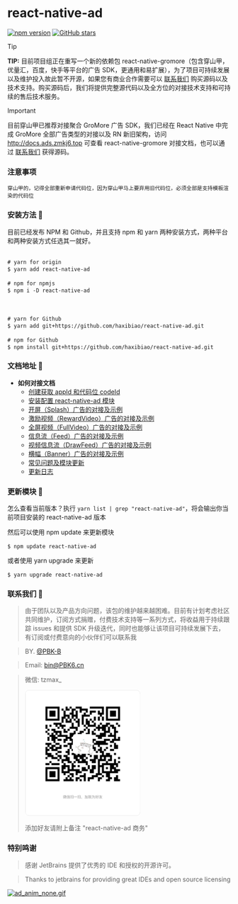 # react-native-ad
[![npm version](https://badge.fury.io/js/react-native-ad.svg)](https://badge.fury.io/js/react-native-ad)  [![GitHub stars](https://img.shields.io/github/stars/haxibiao/react-native-ad?style=social)](https://github.com/haxibiao/react-native-ad/stargazers)


> [!TIP]
> **TIP:** 目前项目组正在重写一个新的依赖包 react-native-gromore（包含穿山甲，优量汇，百度，快手等平台的广告 SDK，更通用和易扩展），为了项目可持续发展以及维护投入故此暂不开源，如果您有商业合作需要可以 [联系我们](#联系我们-) 购买源码以及技术支持。购买源码后，我们将提供完整源代码以及全方位的对接技术支持和可持续的售后技术服务。

> [!IMPORTANT]
> <p class="tip">目前穿山甲已推荐对接聚合 GroMore 广告 SDK，我们已经在 React Native 中完成 GroMore 全部广告类型的对接以及 RN 新旧架构，访问 <a href="http://docs.ads.zmkj6.top">http://docs.ads.zmkj6.top</a> 可查看 react-native-gromore 对接文档，也可以通过 <a href="#联系我们-">联系我们</a> 获得源码。</p>

### 注意事项

```
穿山甲的，记得全部重新申请代码位，因为穿山甲马上要弃用旧代码位，必须全部是支持模板渲染的代码位
```

### 安装方法 🔨

目前已经发布 NPM 和 Github，并且支持 npm 和 yarn 两种安装方式，两种平台和两种安装方式任选其一就好。

```

# yarn for origin
$ yarn add react-native-ad

# npm for npmjs
$ npm i -D react-native-ad



# yarn for Github 
$ yarn add git+https://github.com/haxibiao/react-native-ad.git

# npm for Github
$ npm install git+https://github.com/haxibiao/react-native-ad.git

```


### 文档地址 🍎

-   **如何对接文档**
    -   [创建获取 appId 和代码位 codeId](docs/readme.md#创建获取appid和代码位codeid)
    -   [安装配置 react-native-ad 模块](docs/readme.md#安装配置react-native-ad模块)
    -   [开屏（Splash）广告的对接及示例](docs/readme.md#开屏splash广告的对接及示例)
    -   [激励视频（RewardVideo）广告的对接及示例](docs/readme.md#激励视频rewardvideo广告的对接及示例)
    -   [全屏视频（FullVideo）广告的对接及示例](docs/readme.md#全屏视频fullVideo广告的对接及示例)
    -   [信息流（Feed）广告的对接及示例](docs/readme.md#信息流feed广告的对接及示例)
    -   [视频信息流（DrawFeed）广告的对接及示例](docs/readme.md#视频信息流drawfeed广告的对接及示例)
    -   [横幅（Banner）广告的对接及示例](docs/readme.md#横幅banner广告的对接及示例)
    -   [常见问题及模块更新](docs/readme.md#常见问题及模块更新)
    -   [更新日志](docs/readme.md#更新日志)

### 更新模块 🍗

怎么查看当前版本？执行 `yarn list | grep "react-native-ad"`，将会输出你当前项目安装的 react-native-ad 版本

然后可以使用 npm update 来更新模块

```
$ npm update react-native-ad
```

或者使用 yarn upgrade 来更新

```
$ yarn upgrade react-native-ad
```

### 联系我们 👾
> 由于团队以及产品方向问题，该包的维护越来越困难。目前有计划考虑社区共同维护，订阅方式捐赠，付费技术支持等一系列方式，将收益用于持续跟踪 issues 和提供 SDK 升级迭代，同时也能够让该项目可持续发展下去，有订阅或付费意向的小伙伴们可以联系我

> BY. [@PBK-B](https://github.com/PBK-B)

> Email: bin@PBK6.cn

> 微信: tzmax_
>
> <img src="docs/assets/bindeqrcode.jpg" alt="ad_anim_none.gif" width="260">
> 
> 添加好友请附上备注 "react-native-ad 商务"


### 特别鸣谢
> 感谢 JetBrains 提供了优秀的 IDE 和授权的开源许可。

> Thanks to jetbrains for providing great IDEs and open source licensing

[<img src="docs/assets/jetbrains-variant.png" alt="ad_anim_none.gif" width="160">](https://www.jetbrains.com/)
